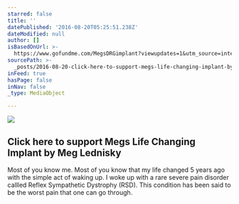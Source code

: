```yaml
---
starred: false
title: ''
datePublished: '2016-08-20T05:25:51.238Z'
dateModified: null
author: []
isBasedOnUrl: >-
  https://www.gofundme.com/MegsDRGimplant?viewupdates=1&utm_source=internal&utm_medium=email&utm_content=cta_button&utm_campaign=upd_n
sourcePath: >-
  _posts/2016-08-20-click-here-to-support-megs-life-changing-implant-by-meg-ledn.md
inFeed: true
hasPage: false
inNav: false
_type: MediaObject

---
```

<article style=""><img src="http://funds.gfmcdn.com/12388313_1466628095.4361.jpg" /><h1>Click here to support Megs Life Changing Implant by Meg Lednisky</h1><p>Most of you know me. Most of you know that my life changed 5 years ago with the simple act of waking up. I woke up with a rare severe pain disorder callled Reflex Sympathetic Dystrophy (RSD). This condition has been said to be the worst pain that one can go through.</p></article>